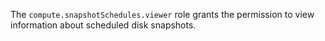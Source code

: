 The `compute.snapshotSchedules.viewer` role grants the permission to view information about scheduled disk snapshots.